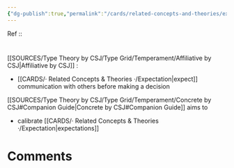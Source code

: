 ```yaml
---
{"dg-publish":true,"permalink":"/cards/related-concepts-and-theories/expectation/","noteIcon":"","created":"2023-04-19T18:12:03.088+02:00","updated":"2023-04-19T18:17:58.613+02:00"}
---
```


Ref :: 
#
[[SOURCES/Type Theory by CSJ/Type Grid/Temperament/Affiliative by CSJ\|Affiliative by CSJ]] :

<div class="transclusion internal-embed is-loaded"><div class="markdown-embed">



-   [[CARDS/· Related Concepts & Theories ·/Expectation\|expect]] communication with others before making a decision
     

</div></div>

[[SOURCES/Type Theory by CSJ/Type Grid/Temperament/Concrete by CSJ#Companion Guide\|Concrete by CSJ#Companion Guide]] aims to

<div class="transclusion internal-embed is-loaded"><div class="markdown-embed">



-   calibrate [[CARDS/· Related Concepts & Theories ·/Expectation\|expectations]] 

</div></div>
 




# Comments 
<script src="https://utteranc.es/client.js"
        repo="Heart4sides/Comment_Section"
        issue-term="pathname"
        theme="gruvbox-dark"
        crossorigin="anonymous"
        async>
</script>